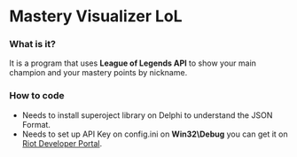 # Mastery Visualizer LoL

<h3>What is it?</h3>
It is a program that uses <b>League of Legends API</b> to show your main champion and your mastery points by nickname.

<h3>How to code</h3>

* Needs to install superoject library on Delphi to understand the JSON Format.
* Needs to set up API Key on config.ini on <b>Win32\Debug</b> you can get it on <a href="https://developer.riotgames.com/">Riot Developer Portal</a>.
